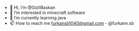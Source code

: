 - 👋 Hi, I’m @GizliBaskan
- 👀 I’m interested in minecraft software
- 🌱 I’m currently learning java
- 📫 How to reach me furkansb1040@gmail.com - @furkann.sb

<!---
GizliBaskan/GizliBaskan is a ✨ special ✨ repository because its `README.md` (this file) appears on your GitHub profile.
You can click the Preview link to take a look at your changes.
--->
